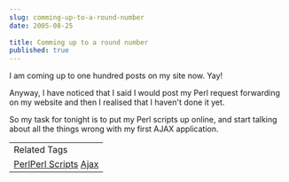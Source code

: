 ```yaml
---
slug: comming-up-to-a-round-number
date: 2005-08-25
 
title: Comming up to a round number
published: true
---
```

I am coming up to one hundred posts on my site now.  Yay!<p />Anyway, I have noticed that I said I would post my Perl request forwarding on my website and then I realised that I haven't done it yet. <p />So my task for tonight is to put my Perl scripts up online, and start talking about all the things wrong with my first AJAX application.<br /><table class="TechnoratiHead TagHeader">
<tr><td>Related Tags</td></tr>
<tr class="Technorati"><td>
<a href="https://paul.kinlan.me/tags/Perl" class="Tag" rel="tag">Perl</a><a href="https://paul.kinlan.me/tags/Perl%20Scripts" class="Tag" rel="tag">Perl Scripts</a> <a href="https://paul.kinlan.me/tags/Ajax" class="Tag" rel="tag">Ajax</a>
</td></tr>
</table>

